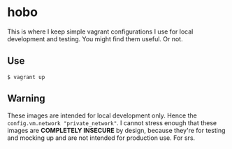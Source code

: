 # hobo

This is where I keep simple vagrant configurations I use for local development and testing. You might find them useful. Or not.

## Use

`$ vagrant up`

## Warning

These images are intended for local development only. Hence the `config.vm.network "private_network"`. I cannot stress enough that these images are **COMPLETELY INSECURE** by design, because they're for testing and mocking up and are not intended for production use. For srs.
